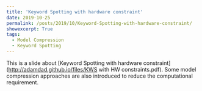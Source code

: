 ```yaml
---
title: 'Keyword Spotting with hardware constraint'
date: 2019-10-25
permalink: /posts/2019/10/Keyword-Spotting-with-hardware-constraint/
showexcerpt: True
tags:
  - Model Compression
  - Keyword Spotting
---
```


This is a slide about [Keyword Spotting with hardware constraint](http://adamdad.github.io/files/KWS with HW constraints.pdf). Some model compression approaches are also introduced to reduce the computational requirement.
